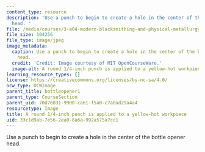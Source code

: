 ```yaml
---
content_type: resource
description: 'Use a punch to begin to create a hole in the center of the bottle opener
  head. '
file: /media/courses/3-a04-modern-blacksmithing-and-physical-metallurgy-fall-2008/33c1d9ab7e562ea08a6a992a575a7cc1_055.jpg
file_size: 104256
file_type: image/jpeg
image_metadata:
  caption: Use a punch to begin to create a hole in the center of the bottle opener
    head.
  credit: 'Credit: Image courtesy of MIT OpenCourseWare.'
  image-alt: A round 1/4-inch punch is applied to a yellow-hot workpiece.
learning_resource_types: []
license: https://creativecommons.org/licenses/by-nc-sa/4.0/
ocw_type: OCWImage
parent_title: bottleopener1
parent_type: CourseSection
parent_uid: 70d76031-9900-ca61-f5a0-c7a0ad29a4a4
resourcetype: Image
title: A round 1/4-inch punch is applied to a yellow-hot workpiece
uid: 33c1d9ab-7e56-2ea0-8a6a-992a575a7cc1
---
```

Use a punch to begin to create a hole in the center of the bottle opener head. 